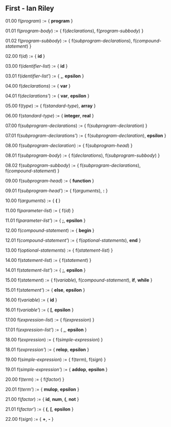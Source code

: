 ## First - Ian Riley

01.00 f(_program_) := {
  **program**
}

01.01 f(_program-body_) := {
  f(_declarations_),
  f(_program-subbody_)
}

01.02 f(_program-subbody_) := {
  f(_subprogram-declarations_),
  f(_compound-statement_)
}

02.00 f(_id_) := {
  **id**
}

03.00 f(_identifier-list_) := {
  **id**
}

03.01 f(_identifier-list'_) := {
  **,**,
  **epsilon**
}

04.00 f(_declarations_) := {
  **var**
}

04.01 f(_declarations'_) := {
  **var**,
  **epsilon**
}

05.00 f(_type_) := {
  f(_standard-type_),
  **array**
}

06.00 f(_standard-type_) := {
  **integer**,
  **real**
}

07.00 f(_subprogram-declarations_) := {
  f(_subprogram-declaration_)
}

07.01 f(_subprogram-declarations'_) := {
  f(_subprogram-declaration_),
  **epsilon**
}

08.00 f(_subprogram-declaration_) := {
  f(_subprogram-head_)
}

08.01 f(_subprogram-body_) := {
  f(_declarations_),
  f(_subprogram-subbody_)
}

08.02 f(_subprogram-subbody_) := {
  f(_subprogram-declarations_),
  f(_compound-statement_)
}

09.00 f(_subprogram-head_) := {
  **function**
}

09.01 f(_subprogram-head'_) := {
  f(_arguments_),
  **:**
}

10.00 f(_arguments_) := {
  **(**
}

11.00 f(_parameter-list_) := {
  f(_id_)
}

11.01 f(_parameter-list'_) := {
  **;**,
  **epsilon**
}

12.00 f(_compound-statement_) := {
  **begin**
}

12.01 f(_compound-statement'_) := {
  f(_optional-statements_),
  **end**
}

13.00 f(_optional-statements_) := {
  f(_statement-list_)
}

14.00 f(_statement-list_) := {
  f(_statement_)
}

14.01 f(_statement-list'_) := {
  **;**,
  **epsilon**
}

15.00 f(_statement_) := {
  f(_variable_),
  f(_compound-statement_),
  **if**,
  **while**
}

15.01 f(_statement'_) := {
  **else**,
  **epsilon**
}

16.00 f(_variable_) := {
  **id**
}

16.01 f(_variable'_) := {
  **[**,
  **epsilon**
}

17.00 f(_expression-list_) := {
  f(_expression_)
}

17.01 f(_expression-list'_) := {
  **,**,
  **epsilon**
}

18.00 f(_expression_) := {
  f(_simple-expression_)
}

18.01 f(_expression'_) := {
  **relop**,
  **epsilon**
}

19.00 f(_simple-expression_) := {
  f(_term_),
  f(_sign_)
}

19.01 f(_simple-expression'_) := {
  **addop**,
  **epsilon**
}

20.00 f(_term_) := {
  f(_factor_)
}

20.01 f(_term'_) := {
  **mulop**,
  **epsilon**
}

21.00 f(_factor_) := {
  **id**,
  **num**,
  **(**,
  **not**
}

21.01 f(_factor'_) := {
  **(**,
  **[**,
  **epsilon**
}

22.00 f(_sign_) := {
  **+**,
  **-**
}
